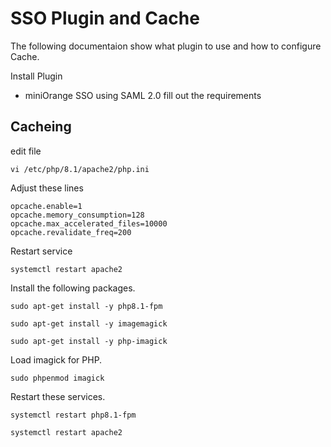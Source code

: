 # SSO Plugin and Cache

 The following documentaion show what plugin to use and  how to configure Cache.

Install Plugin
* miniOrange SSO using SAML 2.0
fill out the requirements

## Cacheing
edit file
```
vi /etc/php/8.1/apache2/php.ini
```
Adjust these lines
```
opcache.enable=1
opcache.memory_consumption=128
opcache.max_accelerated_files=10000
opcache.revalidate_freq=200
```
Restart service
```
systemctl restart apache2
```

Install the following packages.

```
sudo apt-get install -y php8.1-fpm
```
```
sudo apt-get install -y imagemagick
```
```
sudo apt-get install -y php-imagick
```

Load imagick  for PHP.

```
sudo phpenmod imagick
```

Restart these services.

```
systemctl restart php8.1-fpm
```
```
systemctl restart apache2
```
